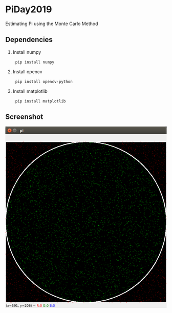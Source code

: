 PiDay2019
==========================================

Estimating Pi using the Monte Carlo Method

## Dependencies

1. Install numpy

        pip install numpy

2. Install opencv

        pip install opencv-python

3. Install matplotlib

        pip install matplotlib

## Screenshot
![alt text](https://github.com/irineos/PiDay2019/blob/main/mc_piday2019.png?raw=true)
